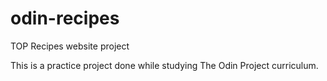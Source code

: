 # odin-recipes
TOP Recipes website project

This is a practice project done while studying The Odin Project curriculum.